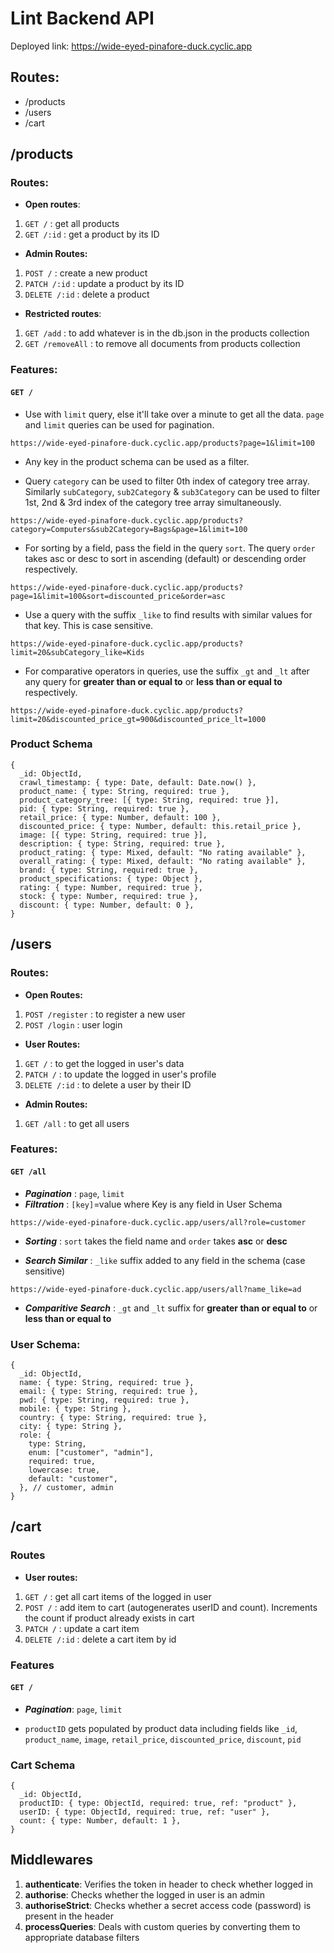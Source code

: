 # Lint Backend API

Deployed link: https://wide-eyed-pinafore-duck.cyclic.app

## Routes:

- /products
- /users
- /cart

## /products

### Routes:

- **Open routes**:

1. `GET /` : get all products
2. `GET /:id` : get a product by its ID

- **Admin Routes:**

1. `POST /` : create a new product
2. `PATCH /:id` : update a product by its ID
3. `DELETE /:id` : delete a product

- **Restricted routes**:

1. `GET /add` : to add whatever is in the db.json in the products collection
2. `GET /removeAll` : to remove all documents from products collection

### Features:

#### `GET /`

- Use with `limit` query, else it'll take over a minute to get all the data. `page` and `limit` queries can be used for pagination.

```
https://wide-eyed-pinafore-duck.cyclic.app/products?page=1&limit=100
```

- Any key in the product schema can be used as a filter.

- Query `category` can be used to filter 0th index of category tree array. Similarly `subCategory`, `sub2Category` & `sub3Category` can be used to filter 1st, 2nd & 3rd index of the category tree array simultaneously.

```
https://wide-eyed-pinafore-duck.cyclic.app/products?category=Computers&sub2Category=Bags&page=1&limit=100
```

- For sorting by a field, pass the field in the query `sort`. The query `order` takes asc or desc to sort in ascending (default) or descending order respectively.

```
https://wide-eyed-pinafore-duck.cyclic.app/products?page=1&limit=100&sort=discounted_price&order=asc
```

- Use a query with the suffix `_like` to find results with similar values for that key. This is case sensitive.

```
https://wide-eyed-pinafore-duck.cyclic.app/products?limit=20&subCategory_like=Kids
```

- For comparative operators in queries, use the suffix `_gt` and `_lt` after any query for **greater than or equal to** or **less than or equal to** respectively.

```
https://wide-eyed-pinafore-duck.cyclic.app/products?limit=20&discounted_price_gt=900&discounted_price_lt=1000
```

### Product Schema

```
{
  _id: ObjectId,
  crawl_timestamp: { type: Date, default: Date.now() },
  product_name: { type: String, required: true },
  product_category_tree: [{ type: String, required: true }],
  pid: { type: String, required: true },
  retail_price: { type: Number, default: 100 },
  discounted_price: { type: Number, default: this.retail_price },
  image: [{ type: String, required: true }],
  description: { type: String, required: true },
  product_rating: { type: Mixed, default: "No rating available" },
  overall_rating: { type: Mixed, default: "No rating available" },
  brand: { type: String, required: true },
  product_specifications: { type: Object },
  rating: { type: Number, required: true },
  stock: { type: Number, required: true },
  discount: { type: Number, default: 0 },
}
```

## /users

### Routes:

- **Open Routes:**

1. `POST /register` : to register a new user
2. `POST /login` : user login

- **User Routes:**

1. `GET /` : to get the logged in user's data
2. `PATCH /` : to update the logged in user's profile
3. `DELETE /:id` : to delete a user by their ID

- **Admin Routes:**

1. `GET /all` : to get all users

### Features:

#### `GET /all`

- **_Pagination_** : `page`, `limit`
- **_Filtration_** : `[key]`=value where Key is any field in User Schema

```
https://wide-eyed-pinafore-duck.cyclic.app/users/all?role=customer
```

- **_Sorting_** : `sort` takes the field name and `order` takes **asc** or **desc**

* **_Search Similar_** : `_like` suffix added to any field in the schema (case sensitive)

```
https://wide-eyed-pinafore-duck.cyclic.app/users/all?name_like=ad
```

- **_Comparitive Search_** : `_gt` and `_lt` suffix for **greater than or equal to** or **less than or equal to**

### User Schema:

```
{
  _id: ObjectId,
  name: { type: String, required: true },
  email: { type: String, required: true },
  pwd: { type: String, required: true },
  mobile: { type: String },
  country: { type: String, required: true },
  city: { type: String },
  role: {
    type: String,
    enum: ["customer", "admin"],
    required: true,
    lowercase: true,
    default: "customer",
  }, // customer, admin
}
```

## /cart

### Routes

- **User routes:**

1. `GET /` : get all cart items of the logged in user
2. `POST /` : add item to cart (autogenerates userID and count). Increments the count if product already exists in cart
3. `PATCH /` : update a cart item
4. `DELETE /:id` : delete a cart item by id

### Features

#### `GET /`

- **_Pagination_**: `page`, `limit`

- `productID` gets populated by product data including fields like `_id`, `product_name`, `image`, `retail_price`, `discounted_price`, `discount`, `pid`

### Cart Schema

```
{
  _id: ObjectId,
  productID: { type: ObjectId, required: true, ref: "product" },
  userID: { type: ObjectId, required: true, ref: "user" },
  count: { type: Number, default: 1 },
}
```

## Middlewares

1. **authenticate**: Verifies the token in header to check whether logged in
2. **authorise**: Checks whether the logged in user is an admin
3. **authoriseStrict**: Checks whether a secret access code (password) is present in the header
4. **processQueries**: Deals with custom queries by converting them to appropriate database filters
